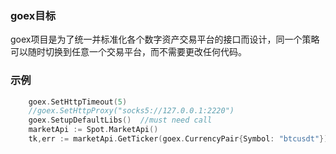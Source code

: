 ### goex目标

goex项目是为了统一并标准化各个数字资产交易平台的接口而设计，同一个策略可以随时切换到任意一个交易平台，而不需要更改任何代码。

### 示例

```go
    goex.SetHttpTimeout(5)
    //goex.SetHttpProxy("socks5://127.0.0.1:2220")
    goex.SetupDefaultLibs()  //must need call
    marketApi := Spot.MarketApi()
    tk,err := marketApi.GetTicker(goex.CurrencyPair{Symbol: "btcusdt"})
```